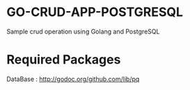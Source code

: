 # GO-CRUD-APP-POSTGRESQL
Sample crud operation using Golang and PostgreSQL
# Required Packages
DataBase : http://godoc.org/github.com/lib/pq
